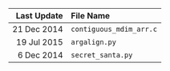 Last Update | File Name
-----------:|:-----------------------
21 Dec 2014 | `contiguous_mdim_arr.c`
19 Jul 2015 | `argalign.py`
6 Dec 2014  | `secret_santa.py`
